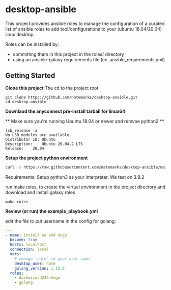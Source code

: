 # desktop-ansible
This project provides ansible roles to manage the configuration of a  curated list of ansible roles to add tool/configurations to your (ubuntu 18.04/20.04) linux desktop.

Roles can be installed by:
 - committing them in this project in the roles/ directory
 - using an ansible-galaxy requirements file (ex. ansible_requirements.yml)


## Getting Started

**Clone this project**
The cd to the project root
```shell
git clone https://github.com/natemarks/desktop-ansible.git
cd desktop-ansible
```

**Downlaod the anyconnect pre-install tarball for linux64**


** Make sure you're running Ubuntu 18.04 or newer and remvoe python2 **
```shell
lsb_release -a
No LSB modules are available.
Distributor ID:	Ubuntu
Description:	Ubuntu 20.04.2 LTS
Release:	20.04

```

**Setup the project python environment**

```bash
curl -s https://raw.githubusercontent.com/natemarks/desktop-ansible/main/setup.sh | bash
```
Requirements: Setup python3 as your interpreter. We test on 3.9.2

run make roles, to create the virtual environment in the project directory and download and install galaxy roles
```shell
make roles
```


**Review (or run) the example_playbook.yml**

edit the file to put username in the config for golang:
```yaml
---
- name: Install Go and Hugo
  become: true
  hosts: localhost
  connection: local
  vars:
    # change 'nate' to your user name
    desktop_user: nate
    golang_version: 1.15.8
  roles:
    - darkwizard242.hugo
    - golang
```



